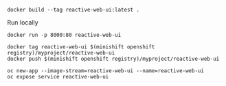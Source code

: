```shell script
docker build --tag reactive-web-ui:latest .
```

Run locally
```shell script
docker run -p 8000:80 reactive-web-ui
```

```shell script
docker tag reactive-web-ui $(minishift openshift registry)/myproject/reactive-web-ui
docker push $(minishift openshift registry)/myproject/reactive-web-ui
```

```shell script
oc new-app --image-stream=reactive-web-ui --name=reactive-web-ui
oc expose service reactive-web-ui
```